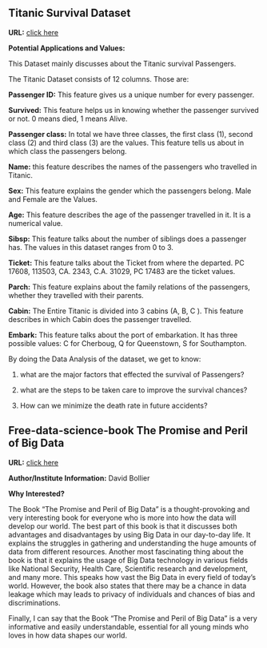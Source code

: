 ## Titanic Survival Dataset

**URL:** [click here](https://www.kaggle.com/datasets/brendan45774/test-file)

**Potential Applications and Values:**

This Dataset mainly discusses about the Titanic survival Passengers.

The Titanic Dataset consists of 12 columns. Those are:

**Passenger ID:** This feature gives us a unique number for every passenger.

**Survived:** This feature helps us in knowing whether the passenger survived or not. 0 means died, 1 means Alive.

**Passenger class:** In total we have three classes, the first class (1), second class (2) and third class (3) are the values. This feature tells us about in which class the passengers belong.

**Name:** this feature describes the names of the passengers who travelled in Titanic.

**Sex:** This feature explains the gender which the passengers belong. Male and Female are the Values.

**Age:** This feature describes the age of the passenger travelled in it. It is a numerical value.

**Sibsp:** This feature talks about the number of siblings does a passenger has. The values in this dataset ranges from 0 to 3.

**Ticket:** This feature talks about the Ticket from where the departed. PC 17608, 113503, CA. 2343, C.A. 31029, PC 17483 are the ticket values.

**Parch:** This feature explains about the family relations of the passengers, whether they travelled with their parents.

**Cabin:** The Entire Titanic is divided into 3 cabins (A, B, C ).  This feature describes in which Cabin does the passenger travelled.

**Embark:** This feature talks about the port of embarkation. It has three possible values: C for Cherboug, Q for Queenstown, S for Southampton.

By doing the Data Analysis of the dataset, we get to know:

1. what are the major factors that effected the survival of Passengers?

2. what are the steps to be taken care to improve the survival chances?

3. How can we minimize the death rate in future accidents?


## Free-data-science-book The Promise and Peril of Big Data

**URL:** [click here](http://www.aspeninstitute.org/sites/default/files/content/docs/pubs/The_Promise_and_Peril_of_Big_Data.pdf)

**Author/Institute Information:** David Bollier

**Why Interested?**

The Book “The Promise and Peril of Big Data” is a thought-provoking and very interesting book for everyone who is more into how the data will develop our world. The best part of this book is that it discusses both advantages and disadvantages by using Big Data in our day-to-day life. It explains the struggles in gathering and understanding the huge amounts of data from different resources. Another most fascinating thing about the book is that it explains the usage of Big Data technology in various fields like National Security, Health Care, Scientific research and development, and many more. This speaks how vast the Big Data in every field of today’s world. However, the book also states that there may be a chance in data leakage which may leads to privacy of individuals and chances of bias and discriminations.

Finally, I can say that the Book “The Promise and Peril of Big Data” is a very informative and easily understandable, essential for all young minds who loves in how data shapes our world.


